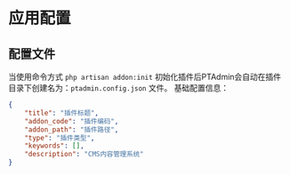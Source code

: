 # 应用配置

## 配置文件
当使用命令方式 `php artisan addon:init` 初始化插件后PTAdmin会自动在插件目录下创建名为：`ptadmin.config.json` 文件。
基础配置信息：
```json
{
    "title": "插件标题",
    "addon_code": "插件编码",
    "addon_path": "插件路径",
    "type": "插件类型",
    "keywords": [],
    "description": "CMS内容管理系统"
}
```